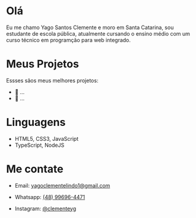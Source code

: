 <h1>Olá</h1> 
<p>Eu me chamo Yago Santos Clemente e moro em Santa Catarina, sou estudante de escola pública, atualmente cursando o ensino médio com um curso técnico em programção para web integrado.</p>



<h1> Meus Projetos </h1>
<p> Essses sãos meus melhores projetos:</p>
<ul>
  <li>
    🎨 ...
  </li>
  <li>
    📃 ...
  </li>
</ul>
<h1>
  Linguagens
</h1>
<p>
  <ul>
    <li>
      HTML5, CSS3, JavaScript
    </li>
    <li>
      TypeScript, NodeJS
    </li>
  </ul>
  <h1>
    Me contate
  </h1>
  <ul>
    <li>
      <p>Email: <a href="mailto:yagoclementelindo1@gmail.com" target="_blank">yagoclementelindo1@gmail.com</a></p>
    </li>
    <li>
      <p>Whatsapp: <a href="https://wa.me/5548996964471" target="_blank">(48) 99696-4471</a></p>
    </li>
    <li>
      Instagram: <a href="https://www.instagram.com/clemente.yg target="_blank">@clementeyg</a>
    </li>
  </ul>
</p>
  


  









